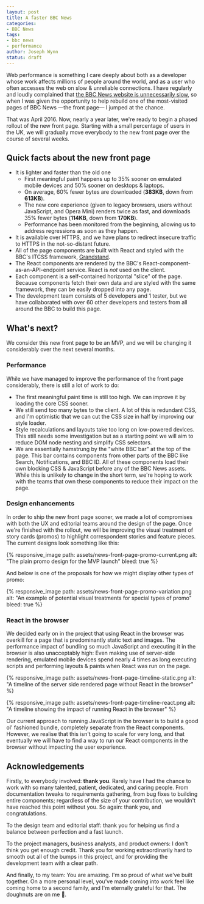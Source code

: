 ```yaml
---
layout: post
title: A faster BBC News
categories:
- BBC News
tags:
- bbc news
- performance
author: Joseph Wynn
status: draft
---
```


Web performance is something I care deeply about both as a developer whose work affects millions of people around the world, and as a user who often accesses the web on slow & unreliable connections. I have regularly and loudly complained that [the BBC News website is unnecessarily slow](/redefining-the-bcc-news-core-experience/), so when I was given the opportunity to help rebuild one of the most-visited pages of BBC News —the front page— I jumped at the chance.

That was April 2016. Now, nearly a year later, we're ready to begin a phased rollout of the new front page. Starting with a small percentage of users in the UK, we will gradually move everybody to the new front page over the course of several weeks.

## Quick facts about the new front page

* It is lighter and faster than the old one
  * First meaningful paint happens up to 35% sooner on emulated mobile devices and 50% sooner on desktops & laptops.
  * On average, 60% fewer bytes are downloaded (**383KB**, down from **613KB**).
  * The new core experience (given to legacy browsers, users without JavaScript, and Opera Mini) renders twice as fast, and downloads 35% fewer bytes (**114KB**, down from **170KB**).
  * Performance has been monitored from the beginning, allowing us to address regressions as soon as they happen.
* It is available over HTTPS, and we have plans to redirect insecure traffic to HTTPS in the not-so-distant future.
* All of the page components are built with React and styled with the BBC's ITCSS framework, [Grandstand](https://medium.com/@shaunbent/css-at-bbc-sport-part-1-bab546184e66).
* The React components are rendered by the BBC's React-component-as-an-API-endpoint service. React is _not_ used on the client.
* Each component is a self-contained horizontal "slice" of the page. Because components fetch their own data and are styled with the same framework, they can be easily dropped into any page.
* The development team consists of 5 developers and 1 tester, but we have collaborated with over 60 other developers and testers from all around the BBC to build this page.

## What's next?

We consider this new front page to be an MVP, and we will be changing it considerably over the next several months.<!--more-->

### Performance

While we have managed to improve the performance of the front page considerably, there is still a lot of work to do:

* The first meaningful paint time is still too high. We can improve it by loading the core CSS sooner.
* We still send too many bytes to the client. A lot of this is redundant CSS, and I'm optimistic that we can cut the CSS size in half by improving our style loader.
* Style recalculations and layouts take too long on low-powered devices. This still needs some investigation but as a starting point we will aim to reduce DOM node nesting and simplify CSS selectors.
* We are essentially hamstrung by the "white BBC bar" at the top of the page. This bar contains components from other parts of the BBC like Search, Notifications, and BBC ID. All of these components load their own blocking CSS & JavaScript before any of the BBC News assets. While this is unlikely to change in the short term, we're hoping to work with the teams that own these components to reduce their impact on the page.

### Design enhancements

In order to ship the new front page sooner, we made a lot of compromises with both the UX and editorial teams around the design of the page. Once we're finished with the rollout, we will be improving the visual treatment of story cards (promos) to highlight correspondent stories and feature pieces. The current designs look something like this:

{% responsive_image path: assets/news-front-page-promo-current.png alt: "The plain promo design for the MVP launch" bleed: true %}

And below is one of the proposals for how we might display other types of promo:

{% responsive_image path: assets/news-front-page-promo-variation.png alt: "An example of potential visual treatments for special types of promo" bleed: true %}

### React in the browser

We decided early on in the project that using React in the browser was overkill for a page that is predominantly static text and images. The performance impact of bundling so much JavaScript and executing it in the browser is also unacceptably high: Even making use of server-side rendering, emulated mobile devices spend nearly 4 times as long executing scripts and performing layouts & paints when React was run on the page.

{% responsive_image path: assets/news-front-page-timeline-static.png alt: "A timeline of the server side rendered page without React in the browser" %}

{% responsive_image path: assets/news-front-page-timeline-react.png alt: "A timeline showing the impact of running React in the browser" %}

Our current approach to running JavaScript in the browser is to build a good ol' fashioned bundle, completely separate from the React components. However, we realise that this isn't going to scale for very long, and that eventually we will have to find a way to run our React components in the browser without impacting the user experience.

## Acknowledgements

Firstly, to everybody involved: **thank you**. Rarely have I had the chance to work with so many talented, patient, dedicated, and caring people. From documentation tweaks to requirements gathering, from bug fixes to building entire components; regardless of the size of your contribution, we wouldn't have reached this point without you. So again: thank you, and congratulations.

To the design team and editorial staff: thank you for helping us find a balance between perfection and a fast launch.

To the project managers, business analysts, and product owners: I don't think you get enough credit. Thank you for working extraordinarily hard to smooth out all of the bumps in this project, and for providing the development team with a clear path.

And finally, to my team: You are amazing. I'm so proud of what we've built together. On a more personal level, you've made coming into work feel like coming home to a second family, and I'm eternally grateful for that. The doughnuts are on me 💜.
